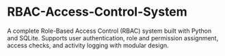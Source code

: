 # RBAC-Access-Control-System
A complete Role-Based Access Control (RBAC) system built with Python and SQLite. Supports user authentication, role and permission assignment, access checks, and activity logging with modular design.
